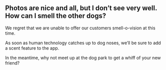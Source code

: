 ## Photos are nice and all, but I don’t see very well. How can I smell the other dogs?
 
We regret that we are unable to offer our customers smell-o-vision at this time. 

As soon as human technology catches up to dog noses, we’ll be sure to add a scent feature to the app. 

In the meantime, why not meet up at the dog park to get a whiff of your new friend?